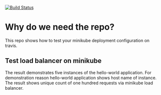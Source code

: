 [![Build Status](https://travis-ci.com/bogdangi/travis-minikube-go.svg?branch=master)](https://travis-ci.com/bogdangi/travis-minikube-go)

# Why do we need the repo?

This repo shows how to test your minikube deployment configuration on travis.


## Test load balancer on minikube

The result demonstrates five instances of the hello-world application.
For demonstration reason hello-world application shows host name of instance. 
The result shows unique count of one hundred requests via minikube load balancer.
